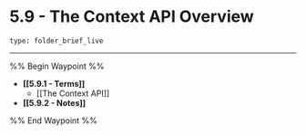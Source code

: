 # 5.9 - The Context API Overview
 
```ccard
type: folder_brief_live
```
 
---

%% Begin Waypoint %%
- **[[5.9.1 - Terms]]**
	- [[The Context API]]
- **[[5.9.2 - Notes]]**

%% End Waypoint %%